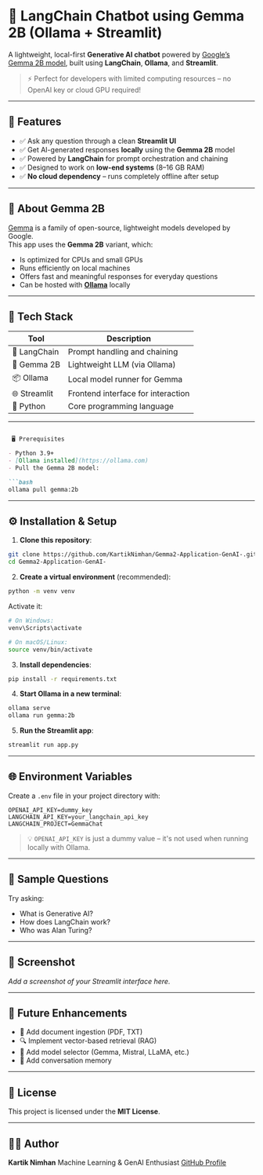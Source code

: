 # 🧠 LangChain Chatbot using Gemma 2B (Ollama + Streamlit)

A lightweight, local-first **Generative AI chatbot** powered by [Google’s Gemma 2B model](https://ai.google.dev/gemma), built using **LangChain**, **Ollama**, and **Streamlit**.

> ⚡ Perfect for developers with limited computing resources – no OpenAI key or cloud GPU required!

---

## 🚀 Features

- ✅ Ask any question through a clean **Streamlit UI**
- ✅ Get AI-generated responses **locally** using the **Gemma 2B** model
- ✅ Powered by **LangChain** for prompt orchestration and chaining
- ✅ Designed to work on **low-end systems** (8–16 GB RAM)
- ✅ **No cloud dependency** – runs completely offline after setup

---

## 🧠 About Gemma 2B

[Gemma](https://ai.google.dev/gemma) is a family of open-source, lightweight models developed by Google.  
This app uses the **Gemma 2B** variant, which:

- Is optimized for CPUs and small GPUs
- Runs efficiently on local machines
- Offers fast and meaningful responses for everyday questions
- Can be hosted with **[Ollama](https://ollama.com/)** locally

---

## 🧰 Tech Stack

| Tool         | Description                       |
|--------------|------------------------------------|
| 🦜 LangChain  | Prompt handling and chaining       |
| 🧠 Gemma 2B   | Lightweight LLM (via Ollama)       |
| 📦 Ollama     | Local model runner for Gemma       |
| 🌐 Streamlit  | Frontend interface for interaction |
| 🐍 Python     | Core programming language          |

---
````markdown

 🖥️ Prerequisites

- Python 3.9+
- [Ollama installed](https://ollama.com)
- Pull the Gemma 2B model:

```bash
ollama pull gemma:2b
````

---

## ⚙️ Installation & Setup

1. **Clone this repository**:

```bash
git clone https://github.com/KartikNimhan/Gemma2-Application-GenAI-.git
cd Gemma2-Application-GenAI-
```

2. **Create a virtual environment** (recommended):

```bash
python -m venv venv
```

Activate it:

```bash
# On Windows:
venv\Scripts\activate

# On macOS/Linux:
source venv/bin/activate
```

3. **Install dependencies**:

```bash
pip install -r requirements.txt
```

4. **Start Ollama in a new terminal**:

```bash
ollama serve
ollama run gemma:2b
```

5. **Run the Streamlit app**:

```bash
streamlit run app.py
```

---

## 🌐 Environment Variables

Create a `.env` file in your project directory with:

```env
OPENAI_API_KEY=dummy_key
LANGCHAIN_API_KEY=your_langchain_api_key
LANGCHAIN_PROJECT=GemmaChat
```

> 💡 `OPENAI_API_KEY` is just a dummy value – it's not used when running locally with Ollama.

---

## 🧪 Sample Questions

Try asking:

* What is Generative AI?
* How does LangChain work?
* Who was Alan Turing?

---

## 📸 Screenshot

*Add a screenshot of your Streamlit interface here.*

---

## 🔮 Future Enhancements

* 📄 Add document ingestion (PDF, TXT)
* 🔍 Implement vector-based retrieval (RAG)
* 🤖 Add model selector (Gemma, Mistral, LLaMA, etc.)
* 🧠 Add conversation memory

---

## 📜 License

This project is licensed under the **MIT License**.

---

## 🙋‍♂️ Author

**Kartik Nimhan**
Machine Learning & GenAI Enthusiast
[GitHub Profile](https://github.com/KartikNimhan)

````

